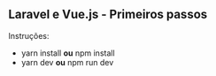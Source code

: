 ## Laravel e Vue.js - Primeiros passos



<p>Instruções:</p>
<ul>
    <li>yarn install <strong>ou</strong> npm install</li>
    <li>yarn dev <strong>ou</strong> npm run dev</li>
</ul>
